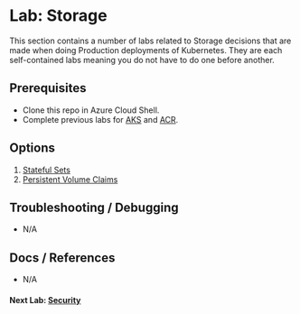 # Lab: Storage

This section contains a number of labs related to Storage decisions that are made when doing Production deployments of Kubernetes. They are each self-contained labs meaning you do not have to do one before another.

## Prerequisites

* Clone this repo in Azure Cloud Shell.
* Complete previous labs for [AKS](../create-aks-cluster/README.md) and [ACR](../build-application/README.md).

## Options

1. [Stateful Sets](statefulsets/README.md)
2. [Persistent Volume Claims](pvcs/README.md)

## Troubleshooting / Debugging

* N/A

## Docs / References

* N/A

#### Next Lab: [Security](labs/security/README.md)
